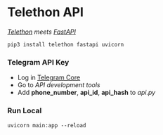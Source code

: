 # Telethon API

*[Telethon](https://tl.telethon.dev/) meets [FastAPI](https://fastapi.tiangolo.com/)*

``pip3 install telethon fastapi uvicorn``

### Telegram API Key

* Log in [Telegram Core](https://my.telegram.com)
* Go to *API development tools* 
* Add **phone_number**, **api_id**, **api_hash** to *api.py*

### Run Local

`` uvicorn main:app --reload ``
 




